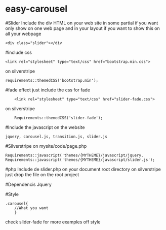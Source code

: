 easy-carousel
=============

#Slider
Include the div HTML on your web site in some partial if you want only show on one web page and in your layout if you want to show this on all your webpage

	<div class="slider"></div
#include css

    <link rel="stylesheet" type="text/css" href="bootstrap.min.css">

on silverstripe

    requirements::themedCSS('bootstrap.min');

#fade effect
just include the css for fade

        <link rel="stylesheet" type="text/css" href="slider-fade.css">
on silverstripe

        Requirements::themedCSS('slider-fade');

#Include the javascript on the  website

	jquery, carousel.js, transition.js, slider.js

#Silverstripe
on mysite/code/page.php

	Requirements::javascript('themes/{MYTHEME}/javascript/jquery.
	Requirements::javascript('themes/{MYTHEME}/javascript/slider.js');

#php
Include de slider.php on your document root directory  on silverstripe just drop the file on the root project

#Dependencis Jquery

#Style

	.carousel{
		//What you want
		}

check slider-fade for more examples off style
